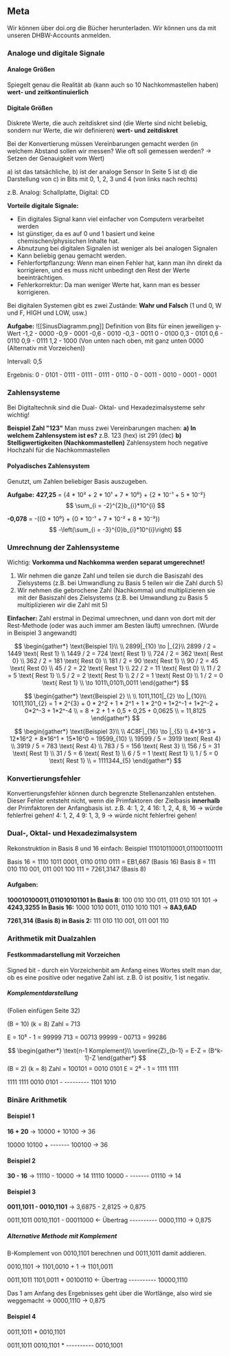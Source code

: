## Meta
Wir können über doi.org die Bücher herunterladen. Wir können uns da mit unseren DHBW-Accounts anmelden.

### Analoge und digitale Signale
#### Analoge Größen 
Spiegelt genau die Realität ab (kann auch so 10 Nachkommastellen haben) **wert- und zeitkontinuierlich**
#### Digitale Größen 
Diskrete Werte, die auch zeitdiskret sind (die Werte sind nicht beliebig, sondern nur Werte, die wir definieren) **wert- und zeitdiskret**

Bei der Konvertierung müssen Vereinbarungen gemacht werden (in welchem Abstand sollen wir messen? Wie oft soll gemessen werden? -> Setzen der Genauigkeit vom Wert)

a) ist das tatsächliche, b) ist der analoge Sensor
In Seite 5 ist d) die Darstellung von c) in Bits mit 0, 1, 2, 3 und 4 (von links nach rechts)

z.B. Analog: Schallplatte, Digital: CD

**Vorteile digitale Signale:**
- Ein digitales Signal kann viel einfacher von Computern verarbeitet werden
- Ist günstiger, da es auf 0 und 1 basiert und keine chemischen/physischen Inhalte hat.
- Abnutzung bei digitalen Signalen ist weniger als bei analogen Signalen
- Kann beliebig genau gemacht werden.
- Fehlerfortpflanzung: Wenn man einen Fehler hat, kann man ihn direkt da korrigieren, und es muss nicht unbedingt den Rest der Werte beeinträchtigen.
- Fehlerkorrektur: Da man weniger Werte hat, kann man es besser korrigieren.

Bei digitalen Systemen gibt es zwei Zustände: **Wahr und Falsch** (1 und 0, W und F, HIGH und LOW, usw.)

**Aufgabe:**
![[SinusDiagramm.png]]
Definition von Bits für einen jeweiligen y-Wert
-1,2 - 0000
-0,9 - 0001
-0,6 - 0010
-0,3 - 0011
0 - 0100
0,3 - 0101
0,6 - 0110
0,9 - 0111
1,2 - 1000
(Von unten nach oben, mit ganz unten 0000 (Alternativ mit Vorzeichen))

Intervall: 0,5

Ergebnis: 
0 - 0101 - 0111 - 0111 - 0111 - 0110 - 0 - 0011 - 0010 - 0001 - 0001

### Zahlensysteme
Bei Digitaltechnik sind die Dual- Oktal- und Hexadezimalsysteme sehr wichtig!

**Beispiel Zahl "123"**
Man muss zwei Vereinbarungen machen:
**a) In welchem Zahlensystem ist es?**
z.B. 123 (hex) ist 291 (dec)
**b) Stelligwertigkeiten (Nachkommastellen)**
Zahlensystem hoch negative Hochzahl für die Nachkommastellen
#### Polyadisches Zahlensystem
Genutzt, um Zahlen beliebiger Basis auszugeben.

**Aufgabe:**
**427,25** 
\= {4 \* 10² + 2 \* 10¹ + 7 \* 10⁰} + {2 \* 10⁻¹ + 5 \* 10⁻²}
$$
\sum_{i = -2}^{2}b_{i}*10^{i}
$$

**-0,078**
\= -({0 \* 10⁰} + {0 \* 10⁻¹ + 7 \* 10⁻² + 8 \* 10⁻³})
$$
-\left(\sum_{i = -3}^{0}b_{i}*10^{i}\right)
$$
### Umrechnung der Zahlensysteme
Wichtig: 
**Vorkomma und Nachkomma werden separat umgerechnet!**

1. Wir nehmen die ganze Zahl und teilen sie durch die Basiszahl des Zielsystems (z.B. bei Umwandlung zu Basis 5 teilen wir die Zahl durch 5)
2. Wir nehmen die gebrochene Zahl (Nachkomma) und multiplizieren sie mit der Basiszahl des Zielsystems (z.B. bei Umwandlung zu Basis 5 multiplizieren wir die Zahl mit 5)

**Einfacher:** 
Zahl erstmal in Dezimal umrechnen, und dann von dort mit der Rest-Methode (oder was auch immer am Besten läuft) umrechnen. (Wurde in Beispiel 3 angewandt)

$$
\begin{gather*}
\text{Beispiel 1}\\
\\
2899|_{10} \to |_{2}\\
2899 / 2 = 1449 \text{ Rest 1} \\
1449 / 2 = 724 \text{ Rest 1} \\
724 / 2 = 362 \text{ Rest 0} \\
362 / 2 = 181 \text{ Rest 0} \\
181 / 2 = 90 \text{ Rest 1} \\
90 / 2 = 45 \text{ Rest 0} \\
45 / 2 = 22 \text{ Rest 1} \\
22 / 2 = 11 \text{ Rest 0} \\
11 / 2 = 5 \text{ Rest 1} \\
5 / 2 = 2 \text{ Rest 1} \\
2 / 2 = 1 \text{ Rest 0} \\
1 / 2 = 0 \text{ Rest 1} \\
\to 1011\,0101\,0011
\end{gather*}
$$

$$
\begin{gather*}
\text{Beispiel 2} \\
\\
1011,1101|_{2} \to |_{10}\\
1011,1101_{2} = 1 * 2^{3} + 0 * 2^2 + 1 * 2^1 + 1 * 2^0 + 1*2^-1 + 1*2^-2 + 0*2^-3 + 1*2^-4 \\
= 8 + 2 + 1 + 0,5 + 0,25 + 0,0625 \\
= 11,8125
\end{gather*}
$$

$$
\begin{gather*}
\text{Beispiel 3}\\
\\
4C8F|_{16} \to |_{5} \\
4*16^3 + 12*16^2 + 8*16^1 + 15*16^0 = 19599_{10} \\
19599 / 5 = 3919 \text{ Rest 4} \\
3919 / 5 = 783 \text{ Rest 4} \\
783 / 5 = 156 \text{ Rest 3} \\
156 / 5 = 31 \text{ Rest 1} \\
31 / 5 = 6 \text{ Rest 1} \\
6 / 5 = 1 \text{ Rest 1} \\
1 / 5 = 0 \text{ Rest 1} \\
= 1111344_{5}
\end{gather*}
$$
### Konvertierungsfehler
Konvertierungsfehler können durch begrenzte Stellenanzahlen entstehen.
Dieser Fehler entsteht nicht, wenn die Primfaktoren der Zielbasis **innerhalb** der Primfaktoren der Anfangbasis ist. 
z.B. 
4: 1, 2, 4
16: 1, 2, 4, 8, 16 
-> würde fehlerfrei gehen!
4: 1, 2, 4
9: 1, 3, 9 
-> würde nicht fehlerfrei gehen!

### Dual-, Oktal- und Hexadezimalsystem
Rekonstruktion in Basis 8 und 16 einfach:
Beispiel 111010110001,011001100111

Basis 16 = 1110 1011 0001, 0110 0110 0111 = EB1,667 (Basis 16)
Basis 8 = 111 010 110 001, 011 001 100 111 = 7261,3147 (Basis 8)
#### Aufgaben:
**100010100011,011010101101**
**In Basis 8:**
100 010 100 011, 011 010 101 101 -> **4243,3255**
**In Basis 16:**
1000 1010 0011, 0110 1010 1101 -> **8A3,6AD**

**7261,314 (Basis 8) in Basis 2:**
111 010 110 001, 011 001 110

### Arithmetik mit Dualzahlen
#### Festkommadarstellung mit Vorzeichen
Signed bit - durch ein Vorzeichenbit am Anfang eines Wortes stellt man dar, ob es eine positive oder negative Zahl ist. z.B. 0 ist positiv, 1 ist negativ.
##### Komplementdarstellung
(Folien einfügen Seite 32)

(B = 10) (k = 8)
Zahl = 713

E = 10⁵ - 1 = 99999
713 = 00713
99999 - 00713 = 99286

$$
\begin{gather*}
\text{n-1 Komplement}\\
\overline{Z}_{b-1} = E-Z = (B^k-1)-Z
\end{gather*}
$$
(B = 2) (k = 8)
Zahl = 100101 = 0010 0101
E = 2⁸ - 1 = 1111 1111

1111 1111 
0010 0101 -
\---------
1101 1010
### Binäre Arithmetik
#### Beispiel 1
**16 + 20** -> 10000 + 10100 -> 36

 10000
 10100 +
\-------
100100 -> 36
#### Beispiel 2
**30 - 16** -> 11110 - 10000 -> 14
  11110
10000 -
\-------
 01110 -> 14
#### Beispiel 3
**0011,1011 - 0010,1101** -> 3,6875 - 2,8125 -> 0,875

0011,1011
0010,1101 -
00011000 <- Übertrag
\----------
0000,1110 -> 0,875

##### Alternative Methode mit Komplement 
B-Komplement von 0010,1101 berechnen und 0011,1011 damit addieren.

0010,1101 -> 1101,0010 + 1 -> 1101,0011

0011,1011
1101,0011 +
00100110 <- Übertrag
\----------
10000,1110

Das 1 am Anfang des Ergebnisses geht über die Wortlänge, also wird sie weggemacht
-> 0000,1110 -> 0,875
#### Beispiel 4
0011,1011 \* 0010,1101

0011,1011
0010,1101 \*
\----------
0010,1001